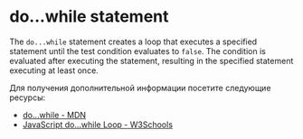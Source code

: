 # do...while statement

The `do...while` statement creates a loop that executes a specified statement until the test condition evaluates to `false`. The condition is evaluated after executing the statement, resulting in the specified statement executing at least once.

Для получения дополнительной информации посетите следующие ресурсы:

- [do...while - MDN](https://developer.mozilla.org/en-US/docs/Web/JavaScript/Reference/Statements/do...while)
- [JavaScript do...while Loop - W3Schools](https://www.w3schools.com/jsref/jsref_dowhile.asp)
